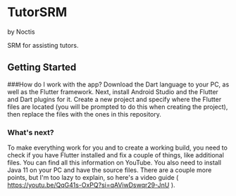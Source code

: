 # TutorSRM
by Noctis

SRM for assisting tutors.

## Getting Started

###How do I work with the app?
Download the Dart language to your PC, as well as the Flutter framework. Next, install Android Studio and the Flutter and Dart plugins for it. Create a new project and specify where the Flutter files are located (you will be prompted to do this when creating the project), then replace the files with the ones in this repository.

### What's next?
To make everything work for you and to create a working build, you need to check if you have Flutter installed and fix a couple of things, like additional files. You can find all this information on YouTube. You also need to install Java 11 on your PC and have the source files. There are a couple more points, but I'm too lazy to explain, so here's a video guide ( https://youtu.be/QqG41s-OxPQ?si=qAViwDswqr29-JnU ).
